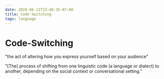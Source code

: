 ```yaml
---
date: 2020-06-11T23:48:35-07:00
title: Code-Switching
tags: language
---
```


# Code-Switching

"the act of altering how you express yourself based on your audience"

"[The] process of shifting from one linguistic code (a language or dialect) to another, depending on the social context or conversational setting."
